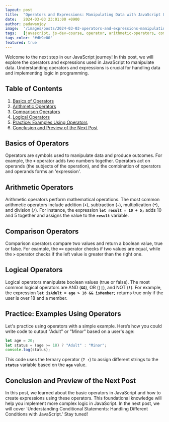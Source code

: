 ```yaml
---
layout: post
title:  "Operators and Expressions: Manipulating Data with JavaScript Operators"
date:   2024-03-03 23:01:00 +0900
author: padawanjoy
image:  '/images/posts/2024-03-03-operators-and-expressions-manipulating-data-with-javascript-operators/01.webp'
tags:   [javascript, js-dev-course, operator, arithmetic-operators, comparison-operators, logical-operators]
tags_color: '#db9e00'
featured: true
---
```

Welcome to the next step in our JavaScript journey! In this post, we will explore the operators and expressions used in JavaScript to manipulate data. Understanding operators and expressions is crucial for handling data and implementing logic in programming.

## Table of Contents
1. [Basics of Operators](#basics-of-operators)
2. [Arithmetic Operators](#arithmetic-operators)
3. [Comparison Operators](#comparison-operators)
4. [Logical Operators](#logical-operators)
5. [Practice: Examples Using Operators](#practice-examples-using-operators)
6. [Conclusion and Preview of the Next Post](#conclusion-and-preview-of-the-next-post)

## Basics of Operators
Operators are symbols used to manipulate data and produce outcomes. For example, the **`+`** operator adds two numbers together. Operators act on operands (the subjects of the operation), and the combination of operators and operands forms an 'expression'.

## Arithmetic Operators
Arithmetic operators perform mathematical operations. The most common arithmetic operators include addition (**`+`**), subtraction (**`-`**), multiplication (**`*`**), and division (**`/`**). For instance, the expression **`let result = 10 + 5;`** adds 10 and 5 together and assigns the value to the **`result`** variable.

## Comparison Operators
Comparison operators compare two values and return a boolean value, true or false. For example, the **`==`** operator checks if two values are equal, while the **`>`** operator checks if the left value is greater than the right one.

## Logical Operators
Logical operators manipulate boolean values (true or false). The most common logical operators are AND (**`&&`**), OR (**`||`**), and NOT (**`!`**). For example, the expression **`let isAdult = age > 18 && isMember;`** returns true only if the user is over 18 and a member.

## Practice: Examples Using Operators
Let's practice using operators with a simple example. Here’s how you could write code to output "Adult" or "Minor" based on a user's age:

```javascript
let age = 20;
let status = (age >= 18) ? "Adult" : "Minor";
console.log(status);
```

This code uses the ternary operator (**`? :`**) to assign different strings to the **`status`** variable based on the **`age`** value.

## Conclusion and Preview of the Next Post
In this post, we learned about the basic operators in JavaScript and how to create expressions using these operators. This foundational knowledge will help you implement more complex logic in JavaScript. In the next post, we will cover 'Understanding Conditional Statements: Handling Different Conditions with JavaScript.' Stay tuned!